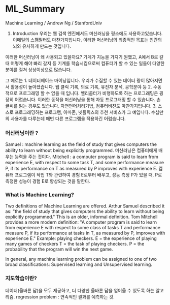 # ML_Summary
Machine Learning / Andrew Ng / StanfordUniv

1. Introduction
우리는 웹 검색 엔진에서도 머신러닝을 평소에도 사용하고있습니다. 이메일의 스팸필터도 마찬가지입니다.
이러한 머신러닝의 최종적인 목표는 인간의 뇌와 유사하게 만드는 것입니다.

이러한 머신러닝이 왜 사용되고 있을까요?
기계가 지능을 가지기 원했고, A에서 B로 갈때 어떻게 해야 빠리 갈지 등 기계를 학습시킴으로써 컴퓨터가 할 수 있는 일들이 다양한 분야를 걸쳐 상상이상으로 많습니다. 

그 예로는 1. 데이터베이스 마이닝입니다.
우리가 수집할 수 있는 데이터 량이 많아지면서 활용성이 높아졌습니다.
웹 클릭 기록, 의료 기록, 유전자 분석, 공학분야 등 
2. 수동적으로 프로그래밍 할 수 없을 때 입니다. 헬리콥터가 비행하도록 하는 프로그래밍은 굉장히 어렵습니다. 이러한 동작을 머신러닝을 통해 자동 프로그래밍 할 수 있습니다. 손 글씨를 읽는 경우도 있습니다. 자연언어처리기법, 컴퓨터비젼도 마찬가지입니다.
3. 스스로 프로그래밍하는 프로그램, 아마존, 넷플릭스의 추천 서비스가 그 예입니다. 수십만의 사용자를 다루는데 매번 다른 프로그램을 적용하긴 어렵습니다.

### 머신러닝이란 ?
Samuel : machine learning as the field of study that gives computers the ability to learn without being explicitly programmed. 
머신러닝은 컴퓨터에게 배우는 능력을 주는 것이다.
Mitchell : a computer program is said to learn from experience E, with respect to some task T, and some performance measure P, if its performance on T as measured by P improves with experience E.
컴퓨터 프로그램이 작업 T와 관련하여 경험 E로부터 배우고, 성능 측정 P가 있을 때, P로 측정한 성능이 경험 E로 향상되는 것을 말한다.


### What is Machine Learning?
Two definitions of Machine Learning are offered. Arthur Samuel described it as: "the field of study that gives computers the ability to learn without being explicitly programmed." This is an older, informal definition.
Tom Mitchell provides a more modern definition: "A computer program is said to learn from experience E with respect to some class of tasks T and performance measure P, if its performance at tasks in T, as measured by P, improves with experience E."
Example: playing checkers.
  E = the experience of playing many games of checkers
  T = the task of playing checkers.
  P = the probability that the program will win the next game.

In general, any machine learning problem can be assigned to one of two broad classifications:
Supervised learning and Unsupervised learning.


### 지도학습이란?
데이터(올바른 답)을 모두 제공하고, 더 다양한 올바른 답을 얻어올 수 있도록 하는 알고리즘.
regression problem : 연속적인 결과를 예측하는 것.

